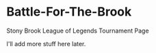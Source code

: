 # Battle-For-The-Brook
Stony Brook League of Legends Tournament Page

I'll add more stuff here later.
